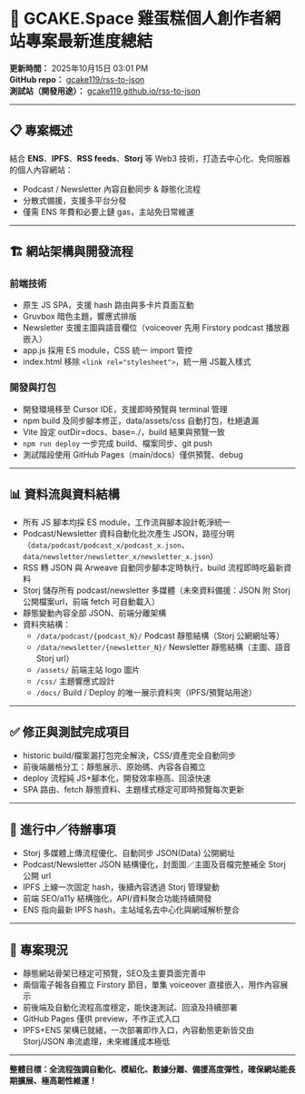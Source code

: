 # 🎯 GCAKE.Space 雞蛋糕個人創作者網站專案最新進度總結

**更新時間：** 2025年10月15日 03:01 PM  
**GitHub repo：** [gcake119/rss-to-json](https://github.com/gcake119/rss-to-json)  
**測試站（開發用途）：** [gcake119.github.io/rss-to-json](https://gcake119.github.io/rss-to-json/)

---

## 📋 專案概述

結合 **ENS**、**IPFS**、**RSS feeds**、**Storj** 等 Web3 技術，打造去中心化、免伺服器的個人內容網站：

- Podcast / Newsletter 內容自動同步 & 靜態化流程
- 分散式備援，支援多平台分發
- 僅需 ENS 年費和必要上鏈 gas，主站免日常維運

---

## 🏗️ 網站架構與開發流程

### 前端技術
- 原生 JS SPA，支援 hash 路由與多卡片頁面互動
- Gruvbox 暗色主題，響應式排版
- Newsletter 支援主圖與語音欄位（voiceover 先用 Firstory podcast 播放器嵌入）
- app.js 採用 ES module，CSS 統一 import 管控
- index.html 移除 `<link rel="stylesheet">`，統一用 JS載入樣式

### 開發與打包
- 開發環境移至 Cursor IDE，支援即時預覽與 terminal 管理
- npm build 及同步腳本修正，data/assets/css 自動打包，杜絕遺漏
- Vite 設定 outDir=docs、base=./，build 結果與預覽一致
- `npm run deploy` 一步完成 build、檔案同步、git push
- 測試階段使用 GitHub Pages（main/docs）僅供預覽、debug

---

## 📊 資料流與資料結構

- 所有 JS 腳本均採 ES module，工作流與腳本設計乾淨統一
- Podcast/Newsletter 資料自動化批次產生 JSON，路徑分明（`data/podcast/podcast_x/podcast_x.json`、`data/newsletter/newsletter_x/newsletter_x.json`）
- RSS 轉 JSON 與 Arweave 自動同步腳本定時執行，build 流程即時吃最新資料
- Storj 儲存所有 podcast/newsletter 多媒體（未來資料備援：JSON 附 Storj 公開檔案url，前端 fetch 可自動載入）
- 靜態變動內容全部 JSON、前端分離架構
- 資料夾結構：  
  - `/data/podcast/{podcast_N}/`  Podcast 靜態結構（Storj 公網網址等）
  - `/data/newsletter/{newsletter_N}/`  Newsletter 靜態結構（主圖、語音 Storj url）
  - `/assets/` 前端主站 logo 圖片
  - `/css/` 主題響應式設計
  - `/docs/` Build / Deploy 的唯一展示資料夾（IPFS/預覽站用途）

---

## ✅ 修正與測試完成項目

- historic build/檔案漏打包完全解決，CSS/資產完全自動同步
- 前後端嚴格分工：靜態展示、原始碼、內容各自獨立
- deploy 流程純 JS+腳本化，開發效率極高、回滾快速
- SPA 路由、fetch 靜態資料、主題樣式穩定可即時預覽每次更新

---

## 🚧 進行中／待辦事項

- Storj 多媒體上傳流程優化、自動同步 JSON(Data) 公開網址
- Podcast/Newsletter JSON 結構優化，封面圖／主圖及音檔完整補全 Storj 公開 url
- IPFS 上線一次固定 hash，後續內容透過 Storj 管理變動
- 前端 SEO/a11y 結構強化，API/資料聚合功能持續開發
- ENS 指向最新 IPFS hash，主站域名去中心化與網域解析整合

---

## 🎯 專案現況

- 靜態網站骨架已穩定可預覽，SEO及主要頁面完善中
- 兩個電子報各自獨立 Firstory 節目，單集 voiceover 直接嵌入，用作內容展示
- 前後端及自動化流程高度穩定，能快速測試、回滾及持續部署
- GitHub Pages 僅供 preview，不作正式入口
- IPFS+ENS 架構已就緒，一次部署即作入口，內容動態更新皆交由 Storj/JSON 串流處理，未來維護成本極低

---

**整體目標：全流程強調自動化、模組化、數據分離、備援高度彈性，確保網站能長期擴展、極高韌性維運！**
